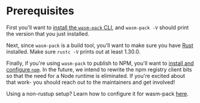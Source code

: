# Prerequisites

First you'll want to [install the `wasm-pack` CLI][wasm-pack], and `wasm-pack
-V` should print the version that you just installed.

[wasm-pack]: https://rustwasm.github.io/wasm-pack/installer/

Next, since `wasm-pack` is a build tool, you'll want to make sure you have
[Rust][rust] installed. Make sure `rustc -V` prints out at least 1.30.0.

[rust]: https://www.rust-lang.org/tools/install

Finally, if you're using `wasm-pack` to publish to NPM, you'll want
to [install and configure `npm`][npm]. In the future, we intend to rewrite the
npm registry client bits so that the need for a Node runtime is eliminated. If
you're excited about that work- you should reach out to the maintainers and get
involved!

[npm]: ./npm.html

Using a non-rustup setup? Learn how to configure it for wasm-pack [here](./non-rustup-setups.html).
